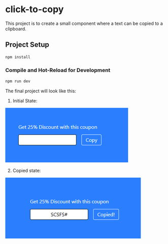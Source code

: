 # click-to-copy

This project is to create a small component where a text can be copied to a clipboard.

## Project Setup

```sh
npm install
```

### Compile and Hot-Reload for Development

```sh
npm run dev
```

The final project will look like this:

1. Initial State:

![alt text](./images/initialState.png)

2. Copied state: 

![alt text](./images/copiedCode.png)